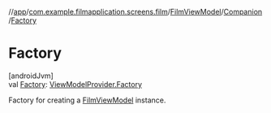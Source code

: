 //[app](../../../../index.md)/[com.example.filmapplication.screens.film](../../index.md)/[FilmViewModel](../index.md)/[Companion](index.md)/[Factory](-factory.md)

# Factory

[androidJvm]\
val [Factory](-factory.md): [ViewModelProvider.Factory](https://developer.android.com/reference/kotlin/androidx/lifecycle/ViewModelProvider.Factory.html)

Factory for creating a [FilmViewModel](../index.md) instance.
